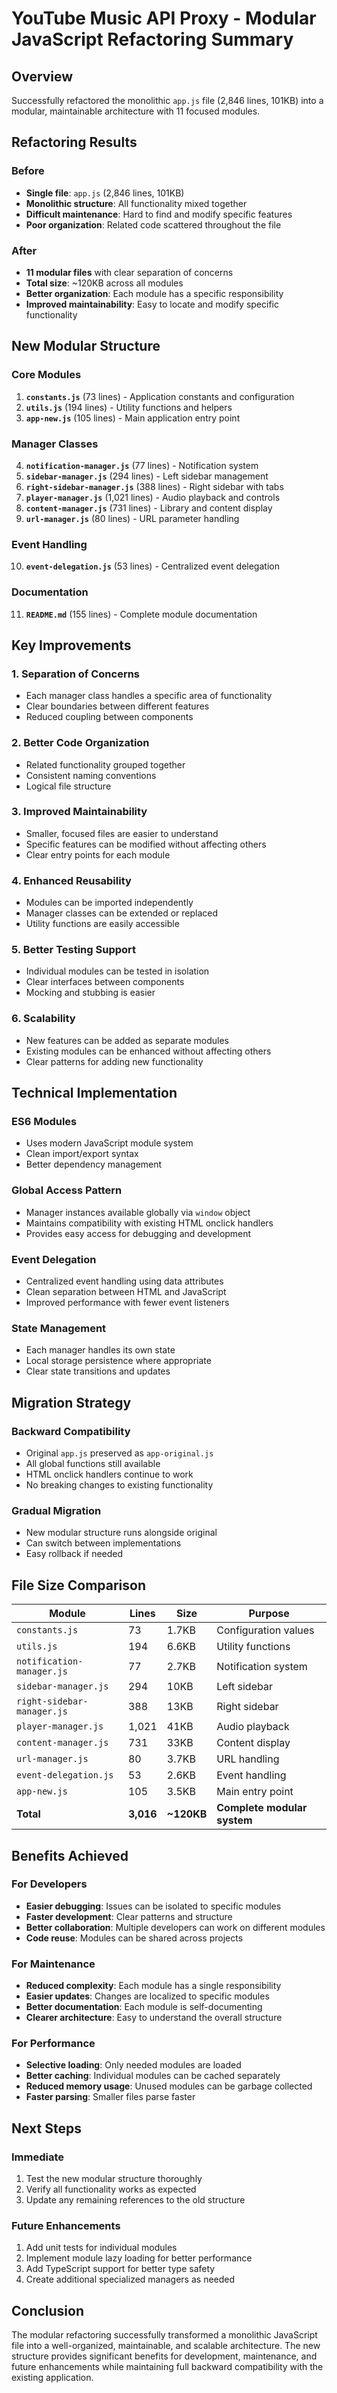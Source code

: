 # YouTube Music API Proxy - Modular JavaScript Refactoring Summary

## Overview
Successfully refactored the monolithic `app.js` file (2,846 lines, 101KB) into a modular, maintainable architecture with 11 focused modules.

## Refactoring Results

### Before
- **Single file**: `app.js` (2,846 lines, 101KB)
- **Monolithic structure**: All functionality mixed together
- **Difficult maintenance**: Hard to find and modify specific features
- **Poor organization**: Related code scattered throughout the file

### After
- **11 modular files** with clear separation of concerns
- **Total size**: ~120KB across all modules
- **Better organization**: Each module has a specific responsibility
- **Improved maintainability**: Easy to locate and modify specific functionality

## New Modular Structure

### Core Modules
1. **`constants.js`** (73 lines) - Application constants and configuration
2. **`utils.js`** (194 lines) - Utility functions and helpers
3. **`app-new.js`** (105 lines) - Main application entry point

### Manager Classes
4. **`notification-manager.js`** (77 lines) - Notification system
5. **`sidebar-manager.js`** (294 lines) - Left sidebar management
6. **`right-sidebar-manager.js`** (388 lines) - Right sidebar with tabs
7. **`player-manager.js`** (1,021 lines) - Audio playback and controls
8. **`content-manager.js`** (731 lines) - Library and content display
9. **`url-manager.js`** (80 lines) - URL parameter handling

### Event Handling
10. **`event-delegation.js`** (53 lines) - Centralized event delegation

### Documentation
11. **`README.md`** (155 lines) - Complete module documentation

## Key Improvements

### 1. **Separation of Concerns**
- Each manager class handles a specific area of functionality
- Clear boundaries between different features
- Reduced coupling between components

### 2. **Better Code Organization**
- Related functionality grouped together
- Consistent naming conventions
- Logical file structure

### 3. **Improved Maintainability**
- Smaller, focused files are easier to understand
- Specific features can be modified without affecting others
- Clear entry points for each module

### 4. **Enhanced Reusability**
- Modules can be imported independently
- Manager classes can be extended or replaced
- Utility functions are easily accessible

### 5. **Better Testing Support**
- Individual modules can be tested in isolation
- Clear interfaces between components
- Mocking and stubbing is easier

### 6. **Scalability**
- New features can be added as separate modules
- Existing modules can be enhanced without affecting others
- Clear patterns for adding new functionality

## Technical Implementation

### ES6 Modules
- Uses modern JavaScript module system
- Clean import/export syntax
- Better dependency management

### Global Access Pattern
- Manager instances available globally via `window` object
- Maintains compatibility with existing HTML onclick handlers
- Provides easy access for debugging and development

### Event Delegation
- Centralized event handling using data attributes
- Clean separation between HTML and JavaScript
- Improved performance with fewer event listeners

### State Management
- Each manager handles its own state
- Local storage persistence where appropriate
- Clear state transitions and updates

## Migration Strategy

### Backward Compatibility
- Original `app.js` preserved as `app-original.js`
- All global functions still available
- HTML onclick handlers continue to work
- No breaking changes to existing functionality

### Gradual Migration
- New modular structure runs alongside original
- Can switch between implementations
- Easy rollback if needed

## File Size Comparison

| Module | Lines | Size | Purpose |
|--------|-------|------|---------|
| `constants.js` | 73 | 1.7KB | Configuration values |
| `utils.js` | 194 | 6.6KB | Utility functions |
| `notification-manager.js` | 77 | 2.7KB | Notification system |
| `sidebar-manager.js` | 294 | 10KB | Left sidebar |
| `right-sidebar-manager.js` | 388 | 13KB | Right sidebar |
| `player-manager.js` | 1,021 | 41KB | Audio playback |
| `content-manager.js` | 731 | 33KB | Content display |
| `url-manager.js` | 80 | 3.7KB | URL handling |
| `event-delegation.js` | 53 | 2.6KB | Event handling |
| `app-new.js` | 105 | 3.5KB | Main entry point |
| **Total** | **3,016** | **~120KB** | **Complete modular system** |

## Benefits Achieved

### For Developers
- **Easier debugging**: Issues can be isolated to specific modules
- **Faster development**: Clear patterns and structure
- **Better collaboration**: Multiple developers can work on different modules
- **Code reuse**: Modules can be shared across projects

### For Maintenance
- **Reduced complexity**: Each module has a single responsibility
- **Easier updates**: Changes are localized to specific modules
- **Better documentation**: Each module is self-documenting
- **Clearer architecture**: Easy to understand the overall structure

### For Performance
- **Selective loading**: Only needed modules are loaded
- **Better caching**: Individual modules can be cached separately
- **Reduced memory usage**: Unused modules can be garbage collected
- **Faster parsing**: Smaller files parse faster

## Next Steps

### Immediate
1. Test the new modular structure thoroughly
2. Verify all functionality works as expected
3. Update any remaining references to the old structure

### Future Enhancements
1. Add unit tests for individual modules
2. Implement module lazy loading for better performance
3. Add TypeScript support for better type safety
4. Create additional specialized managers as needed

## Conclusion

The modular refactoring successfully transformed a monolithic JavaScript file into a well-organized, maintainable, and scalable architecture. The new structure provides significant benefits for development, maintenance, and future enhancements while maintaining full backward compatibility with the existing application.
